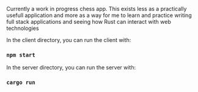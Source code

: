 Currently a work in progress chess app.
This exists less as a practically usefull application and
more as a way for me to learn and practice writing full stack applications
and seeing how Rust can interact with web technologies


In the client directory, you can run the client with:

### `npm start`

In the server directory, you can run the server with:

### `cargo run`